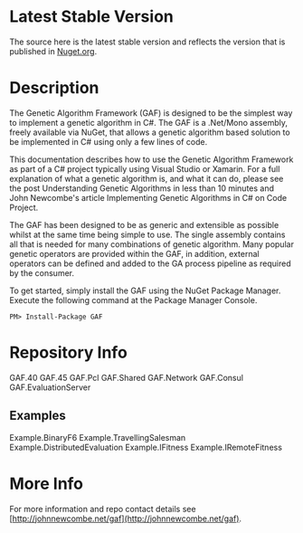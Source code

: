 Latest Stable Version
=====================

The source here is the latest stable version and reflects the version that is published in [Nuget.org](http://nuget.org/packages/gaf).

Description
===========

The Genetic Algorithm Framework (GAF) is designed to be the simplest way to implement a genetic algorithm in C#. The GAF is a .Net/Mono assembly, freely available via NuGet, that allows a genetic algorithm based solution to be implemented in C# using only a few lines of code.

This documentation describes how to use the Genetic Algorithm Framework as part of a C# project typically using Visual Studio or Xamarin. For a full explanation of what a genetic algorithm is, and what it can do, please see the post Understanding Genetic Algorithms in less than 10 minutes and John Newcombe's article Implementing Genetic Algorithms in C# on Code Project.

The GAF has been designed to be as generic and extensible as possible whilst at the same time being simple to use. The single assembly contains all that is needed for many combinations of genetic algorithm. Many popular genetic operators are provided within the GAF, in addition, external operators can be defined and added to the GA process pipeline as required by the consumer.

To get started, simply install the GAF using the NuGet Package Manager. Execute the following command at the Package Manager Console.

`PM> Install-Package GAF`

Repository Info
===============

GAF.40
GAF.45
GAF.Pcl
GAF.Shared
GAF.Network
GAF.Consul
GAF.EvaluationServer

Examples
--------
Example.BinaryF6
Example.TravellingSalesman
Example.DistributedEvaluation
Example.IFitness
Example.IRemoteFitness

More Info
=========
For more information and repo contact details see [http://johnnewcombe.net/gaf](http://johnnewcombe.net/gaf).
